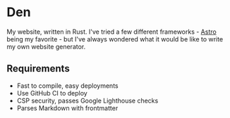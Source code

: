 # Den

My website, written in Rust. I've tried a few different frameworks - [Astro](https://astro.build) being my favorite -
but I've always wondered what it would be like to write my own website generator.

## Requirements

- Fast to compile, easy deployments
- Use GitHub CI to deploy
- CSP security, passes Google Lighthouse checks
- Parses Markdown with frontmatter
